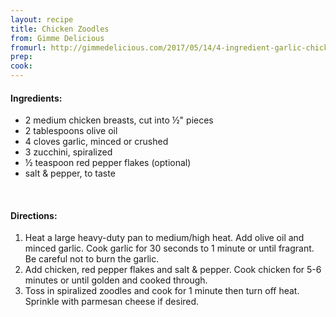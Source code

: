 ```yaml
---
layout: recipe
title: Chicken Zoodles
from: Gimme Delicious
fromurl: http://gimmedelicious.com/2017/05/14/4-ingredient-garlic-chicken-zoodles/
prep: 
cook: 
---
```


#### Ingredients:

* 2 medium chicken breasts, cut into ½" pieces 
* 2 tablespoons olive oil 
* 4 cloves garlic, minced or crushed 
* 3 zucchini, spiralized 
* ½ teaspoon red pepper flakes (optional) 
* salt & pepper, to taste 

<br>

#### Directions:

1. Heat a large heavy-duty pan to medium/high heat. Add olive oil and minced garlic. Cook garlic for 30 seconds to 1 minute or until fragrant. Be careful not to burn the garlic.
2. Add chicken, red pepper flakes and salt & pepper. Cook chicken for 5-6 minutes or until golden and cooked through.
3. Toss in spiralized zoodles and cook for 1 minute then turn off heat. Sprinkle with parmesan cheese if desired. 
